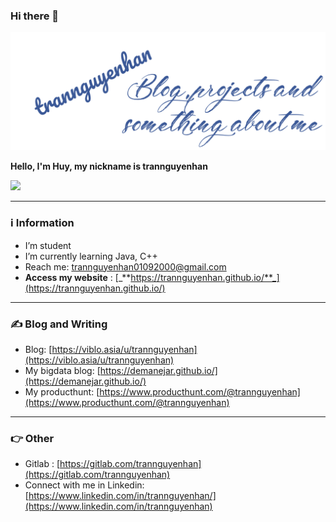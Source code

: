 ### Hi there 👋
[![Header](https://raw.githubusercontent.com/trannguyenhan/trannguyenhan/main/images/background2.png "Header")](https://some-url.dev/)

**Hello, I'm Huy, my nickname is trannguyenhan**

![](https://komarev.com/ghpvc/?username=your-github-username&style=flat-square)

--- 
### ℹ️ Information
- I’m student
- I’m currently learning Java, C++
- Reach me: [trannguyenhan01092000@gmail.com](trannguyenhan01092000@gmail.com)
- **Access my website** : [_**https://trannguyenhan.github.io/**_](https://trannguyenhan.github.io/)

--- 
### ✍️ Blog and Writing

- Blog: [https://viblo.asia/u/trannguyenhan](https://viblo.asia/u/trannguyenhan)
- My bigdata blog: [https://demanejar.github.io/](https://demanejar.github.io/)
- My producthunt: [https://www.producthunt.com/@trannguyenhan](https://www.producthunt.com/@trannguyenhan)

--- 
### 👉 Other
- Gitlab : [https://gitlab.com/trannguyenhan](https://gitlab.com/trannguyenhan)
- Connect with me in Linkedin: [https://www.linkedin.com/in/trannguyenhan/](https://www.linkedin.com/in/trannguyenhan)
